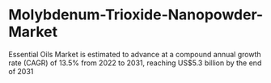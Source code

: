 # Molybdenum-Trioxide-Nanopowder-Market
Essential Oils Market is estimated to advance at a compound annual growth rate (CAGR) of 13.5% from 2022 to 2031, reaching US$5.3 billion by the end of 2031
